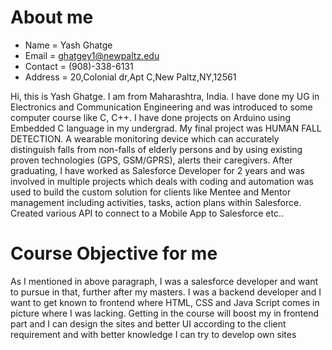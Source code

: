 # About me
- Name = Yash Ghatge
- Email  = ghatgey1@newpaltz.edu 
- Contact =  (908)-338-6131
- Address = 20,Colonial dr,Apt C,New Paltz,NY,12561

Hi, this is Yash Ghatge. I am from Maharashtra, India. 
I have done my UG in Electronics and Communication Engineering and was introduced to some computer 
course like C, C++. I have done projects on Arduino using Embedded C language in my undergrad. 
My final project was HUMAN FALL DETECTION. A wearable monitoring device which can accurately 
distinguish falls from non-falls of elderly persons and by using existing proven 
technologies (GPS, GSM/GPRS), alerts their caregivers. After graduating, 
I have worked as Salesforce Developer for 2 years and was involved in multiple 
projects which deals with coding and automation was used to build the custom solution 
for clients like Mentee and Mentor management including activities, tasks, action plans 
within Salesforce. Created various API to connect to a Mobile App to Salesforce etc..

# Course Objective for me 
As I mentioned in above paragraph, I was a salesforce developer and want to pursue in that, 
further after my masters. I was a backend developer and I want to get known to frontend where HTML,
CSS and Java Script comes in picture where I was lacking. Getting in the course will boost my 
in frontend part and I can design the sites and better UI according to the client requirement 
and with better knowledge I can try to develop own sites



